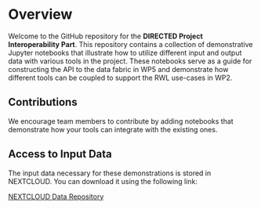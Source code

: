 
# Overview

Welcome to the GitHub repository for the **DIRECTED Project Interoperability Part**. This repository contains a collection of demonstrative Jupyter notebooks that illustrate how to utilize different input and output data with various tools in the project. These notebooks serve as a guide for constructing the API to the data fabric in WP5 and demonstrate how different tools can be coupled to support the RWL use-cases in WP2.


## Contributions

We encourage team members to contribute by adding notebooks that demonstrate how your tools can integrate with the existing ones. 

## Access to Input Data

The input data necessary for these demonstrations is stored in NEXTCLOUD. You can download it using the following link:

[NEXTCLOUD Data Repository](https://cloud.tu-braunschweig.de/f/569399210)
